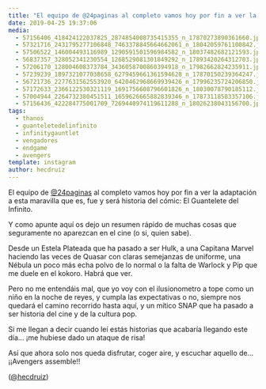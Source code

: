 ```yaml
---
title: "El equipo de @24paginas al completo vamos hoy por fin a ver la adaptación a esta maravilla que es, fue y será historia del cómic: El Guantelete del Infinito"
date: 2019-04-25 19:37:06
media: 
  - 57156406_418424122037825_2874854008735415355_n_17870273890361660.jpg
  - 57321716_2431795277106848_7463378845664662061_n_18042059761100842.jpg
  - 57506522_146004493116989_1290591501596984582_n_18037482682121593.jpg
  - 56837357_328052341230554_1268529081301849292_n_17893420264312703.jpg
  - 57206170_128004608373784_3436058700860394918_n_17982662824235911.jpg
  - 57239239_1897321077038658_6279459661361594628_n_17870150239364247.jpg
  - 56721736_2277631562553920_6420462968669939426_n_17996235724206850.jpg
  - 57172633_2366122530321119_1691756608796601826_n_18030078790185112.jpg
  - 57004944_2264732380451511_1659626665882839346_n_17873118583357106.jpg
  - 57156436_422284775001709_7269440974119611288_n_18026238043156700.jpg
tags: 
  - thanos
  - guanteletedelinfinito
  - infinitygauntlet
  - vengadores
  - endgame
  - avengers
template: instagram
author: hecdruiz
---
```


El equipo de [@24paginas](https://instagram.com/24paginas) al completo vamos hoy por fin a ver la adaptación a esta maravilla que es, fue y será historia del cómic: El Guantelete del Infinito.

Y como apunte aquí os dejo un resumen rápido de muchas cosas que seguramente no aparezcan en el cine (o si, quien sabe).

Desde un Estela Plateada que ha pasado a ser Hulk, a una Capitana Marvel haciendo las veces de Quasar con claras semejanzas de uniforme, una Nébula un poco más echa polvo de lo normal o la falta de Warlock y Pip que me duele en el kokoro. Habrá que ver.

Pero no me entendáis mal, que yo voy con el ilusionometro a tope como un niño en la noche de reyes, y cumpla las expectativas o no, siempre nos quedará el camino recorrido hasta aquí, y un mítico SNAP que ha pasado a ser historia del cine y de la cultura pop.

Si me llegan a decir cuando leí estás historias que acabaría llegando este día... ¡me hubiese dado un ataque de risa!

Así que ahora solo nos queda disfrutar, coger aire, y escuchar aquello de... ¡¡Avengers assemble!!

([@hecdruiz](https://instagram.com/hecdruiz))
